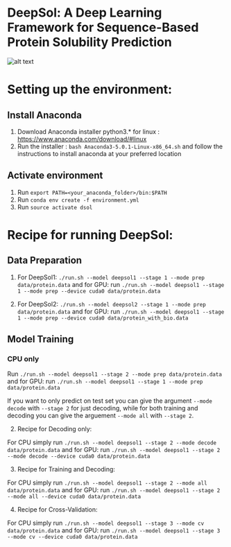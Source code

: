 # DeepSol: A Deep Learning Framework for Sequence-Based Protein Solubility Prediction

![alt text](http://people.csail.mit.edu/sameerk/dsol.svg)

# Setting up the environment:

## Install Anaconda
1. Download Anaconda installer python3.* for linux : https://www.anaconda.com/download/#linux
2. Run the installer : `bash Anaconda3-5.0.1-Linux-x86_64.sh` and follow the instructions to install anaconda at your preferred location

## Activate environment
1. Run `export PATH=<your_anaconda_folder>/bin:$PATH`
2. Run `conda env create -f environment.yml`
3. Run `source activate dsol`


# Recipe for running DeepSol:

## Data Preparation

1. For DeepSol1: `./run.sh --model deepsol1 --stage 1 --mode prep data/protein.data` and for GPU: run `./run.sh --model deepsol1 --stage 1 --mode prep --device cuda0 data/protein.data`

2. For DeepSol2: `./run.sh --model deepsol2 --stage 1 --mode prep data/protein.data` and for GPU: run `./run.sh --model deepsol1 --stage 1 --mode prep --device cuda0 data/protein_with_bio.data`

## Model Training
### CPU only
Run `./run.sh --model deepsol1 --stage 2 --mode prep data/protein.data` and for GPU: run `./run.sh --model deepsol1 --stage 1 --mode prep data/protein.data` 
 
If you want to only predict on test set you can give the argument `--mode decode` with `--stage 2` for just decoding, while for both training and decoding you can give the arguement `--mode all` with `--stage 2`.

2. Recipe for Decoding only:

For CPU simply run `./run.sh --model deepsol1 --stage 2 --mode decode data/protein.data` and for GPU: run `./run.sh --model deepsol1 --stage 2 --mode decode --device cuda0 data/protein.data`

3. Recipe for Training and Decoding:

For CPU simply run `./run.sh --model deepsol1 --stage 2 --mode all data/protein.data` and for GPU: run `./run.sh --model deepsol1 --stage 2 --mode all --device cuda0 data/protein.data`

4. Recipe for Cross-Validation:

For CPU simply run `./run.sh --model deepsol1 --stage 3 --mode cv data/protein.data` and for GPU: run `./run.sh --model deepsol1 --stage 3 --mode cv --device cuda0 data/protein.data`

